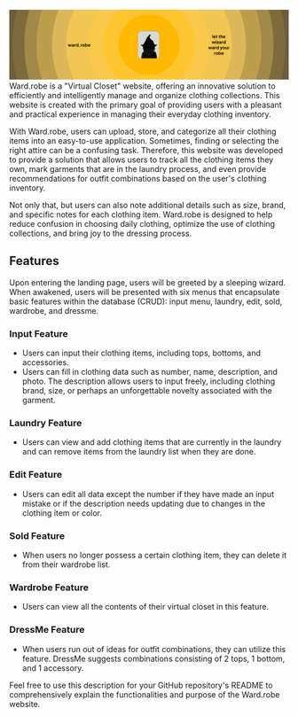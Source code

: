![Project Banner](Banner.png)
Ward.robe is a "Virtual Closet" website, offering an innovative solution to efficiently and intelligently manage and organize clothing collections. This website is created with the primary goal of providing users with a pleasant and practical experience in managing their everyday clothing inventory.

With Ward.robe, users can upload, store, and categorize all their clothing items into an easy-to-use application. Sometimes, finding or selecting the right attire can be a confusing task. Therefore, this website was developed to provide a solution that allows users to track all the clothing items they own, mark garments that are in the laundry process, and even provide recommendations for outfit combinations based on the user's clothing inventory.

Not only that, but users can also note additional details such as size, brand, and specific notes for each clothing item. Ward.robe is designed to help reduce confusion in choosing daily clothing, optimize the use of clothing collections, and bring joy to the dressing process.

## Features

Upon entering the landing page, users will be greeted by a sleeping wizard. When awakened, users will be presented with six menus that encapsulate basic features within the database (CRUD): input menu, laundry, edit, sold, wardrobe, and dressme.

### Input Feature
- Users can input their clothing items, including tops, bottoms, and accessories.
- Users can fill in clothing data such as number, name, description, and photo. The description allows users to input freely, including clothing brand, size, or perhaps an unforgettable novelty associated with the garment.

### Laundry Feature
- Users can view and add clothing items that are currently in the laundry and can remove items from the laundry list when they are done.

### Edit Feature
- Users can edit all data except the number if they have made an input mistake or if the description needs updating due to changes in the clothing item or color.

### Sold Feature
- When users no longer possess a certain clothing item, they can delete it from their wardrobe list.

### Wardrobe Feature
- Users can view all the contents of their virtual closet in this feature.

### DressMe Feature
- When users run out of ideas for outfit combinations, they can utilize this feature. DressMe suggests combinations consisting of 2 tops, 1 bottom, and 1 accessory.

Feel free to use this description for your GitHub repository's README to comprehensively explain the functionalities and purpose of the Ward.robe website.
